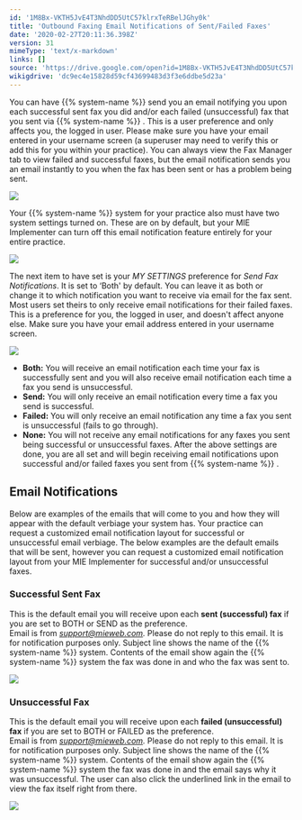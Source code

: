 ```yaml
---
id: '1M8Bx-VKTH5JvE4T3NhdDD5UtC57klrxTeRBelJGhy0k'
title: 'Outbound Faxing Email Notifications of Sent/Failed Faxes'
date: '2020-02-27T20:11:36.398Z'
version: 31
mimeType: 'text/x-markdown'
links: []
source: 'https://drive.google.com/open?id=1M8Bx-VKTH5JvE4T3NhdDD5UtC57klrxTeRBelJGhy0k'
wikigdrive: 'dc9ec4e15828d59cf43699483d3f3e6ddbe5d23a'
---
```

You can have {{% system-name %}} send you an email notifying you upon each successful sent fax you did and/or each failed (unsuccessful) fax that you sent via {{% system-name %}} . This is a user preference and only affects you, the logged in user.
Please make sure you have your email entered in your username screen (a superuser may need to verify this or add this for you within your practice). You can always view the Fax Manager tab to view failed and successful faxes, but the email notification sends you an email instantly to you when the fax has been sent or has a problem being sent.

![](../outbound-faxing-email-notifications-of-sent-failed-faxes.assets/fd6e240adc3f50d2968aa687124e507b.png)

Your {{% system-name %}} system for your practice also must have two system settings turned on. These are on by default, but your MIE Implementer can turn off this email notification feature entirely for your entire practice.

![](../outbound-faxing-email-notifications-of-sent-failed-faxes.assets/7bb3262e064e0432ecf652812ccd077a.png)

The next item to have set is your *MY SETTINGS* preference for *Send Fax Notifications*. It is set to ‘Both' by default. You can leave it as both or change it to which notification you want to receive via email for the fax sent. Most users set theirs to only receive email notifications for their failed faxes. This is a preference for you, the logged in user, and doesn't affect anyone else. Make sure you have your email address entered in your username screen.

![](../outbound-faxing-email-notifications-of-sent-failed-faxes.assets/93163c1ff27df62633fc714f012dc37b.png)

* <strong>Both:</strong> You will receive an email notification each time your fax is successfully sent and you will also receive email notification each time a fax you send is unsuccessful.
* <strong>Send:</strong> You will only receive an email notification every time a fax you send is successful.
* <strong>Failed:</strong> You will only receive an email notification any time a fax you sent is unsuccessful (fails to go through).
* <strong>None:</strong> You will not receive any email notifications for any faxes you sent being successful or unsuccessful faxes.
After the above settings are done, you are all set and will begin receiving email notifications upon successful and/or failed faxes you sent from {{% system-name %}} .

## Email Notifications

Below are examples of the emails that will come to you and how they will appear with the default verbiage your system has. Your practice can request a customized email notification layout for successful or unsuccessful email verbiage. The below examples are the default emails that will be sent, however you can request a customized email notification layout from your MIE Implementer for successful and/or unsuccessful faxes.

### Successful Sent Fax

This is the default email you will receive upon each **sent (successful) fax** if you are set to BOTH or SEND as the preference.  
Email is from *support@mieweb.com.* Please do not reply to this email. It is for notification purposes only.
Subject line shows the name of the {{% system-name %}} system. Contents of the email show again the {{% system-name %}} system the fax was done in and who the fax was sent to.

![](../outbound-faxing-email-notifications-of-sent-failed-faxes.assets/ece15baa3842fdcf9d2a57af38c4c5da.png)


### Unsuccessful Fax

This is the default email you will receive upon each **failed (unsuccessful) fax** if you are set to BOTH or FAILED as the preference.  
Email is from *support@mieweb.com.* Please do not reply to this email. It is for notification purposes only.
Subject line shows the name of the {{% system-name %}} system. Contents of the email show again the {{% system-name %}} system the fax was done in and the email says why it was unsuccessful. The user can also click the underlined link in the email to view the fax itself right from there.

![](../outbound-faxing-email-notifications-of-sent-failed-faxes.assets/66a4493ca6f20afb5c81935be7b6a3e3.png)


